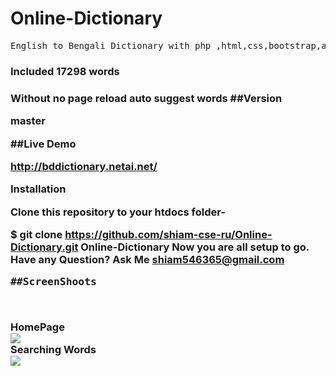 # Online-Dictionary
<pre>English to Bengali Dictionary with php ,html,css,bootstrap,ajax</pre>
<h3>Included 17298 words<h3>
Without no page reload auto suggest words
##Version

master

##Live Demo

http://bddictionary.netai.net/

Installation

Clone this repository to your htdocs folder-

$ git clone https://github.com/shiam-cse-ru/Online-Dictionary.git Online-Dictionary
Now you are all setup to go.
Have any Question?
Ask Me shiam546365@gmail.com

<pre>##ScreenShoots</pre><br>
HomePage<br>
<img src="http://fs5.directupload.net/images/160620/eol7x3do.png"><br>
Searching Words<br>
<img src="http://fs5.directupload.net/images/160620/hrk2qesg.png">
